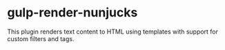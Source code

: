 gulp-render-nunjucks
====================

This plugin renders text content to HTML using templates with support for custom filters and tags.
